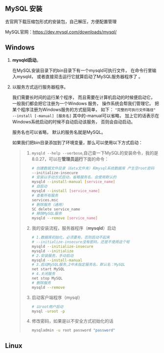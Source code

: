 ## MySQL 安装

去官网下载压缩包形式的安装包，自己解压，方便配置管理	

MySQL官网：https://dev.mysql.com/downloads/mysql/

## Windows

1. **mysqld启动**。

   在MySQL安装目录下的bin目录下有一个mysqld可执行文件， 在命令行里输入mysqld， 或者直接双击运行它就算启动了MySQL服务器程序了 。

2. 以服务方式运行服务器程序。

   我们需要长时间的运行某个程序， 而且需要在计算机启动的时候便启动它， 一般我们都会把它注册为一个Windows 服务， 操作系统会帮我们管理它。 把某个程序注册为Windows服务的方式挺简单， 如下：
   `"完整的可执行文件路径" --install [-manual] [服务名]`
   其中的-manual可以省略， 加上它的话表示在Windows系统启动的时候不自动启动该服务， 否则会自动启动。 

   服务名也可以省略， 默认的服务名就是MySQL。

   如果我们把bin目录添加到了环境变量，那么可以使用以下方式启动：

   > 1. `mysqld --help --verbose`,自己查一下MySQL的安装命令，我的是8.0.27，可以在**管理员运行**下面的命令：
   >
   >    ```bash
   >    # 创建数据文件目录（data文件夹）和mysql系统数据库 产生空root密码
   >    --initialize-insecure
   >    # 安装以手动方式启动，省略服务名，会使用默认的
   >    mysqld --install-manual [service_name]
   >    # 自启动
   >    mysqld --install [service_name]
   >    # 查看所有服务
   >    services.msc
   >    # 删除服务（通用）
   >    SC delete service_name
   >    # 移除MySQL服务
   >    mysqld --remove [service_name]
   >    ```
   >
   > 2. 我的安装流程，服务器程序（**mysqld**）启动
   >
   >    ```bash
   >    # 1.数据库初始化，必须要有，否则启动不起来
   >    # --initialize-insecure没有密码，还是不使用这个啦	
   >    mysqld --initialize-insecure
   >    mysqld --initialize
   >    # 2.安装服务，手动启动
   >    mysqld --install-manual
   >    # 3.启动MySQL服务,2中未指定服务名，默认名：MySQL
   >    net start MySQL
   >    # 4.关闭服务
   >    net stop MySQL
   >    # 删除服务
   >    mysqld --remove
   >    ```
   >
   > 3. 启动客户端程序（mysql）
   >
   >    ```bash
   >    # 以root用户启动
   >    mysql -uroot -p
   >    ```
   >
   > 4. 修改密码，如果是以不安全方式初始化的话
   >
   >    ```bash
   >    mysqladmin -u root password "password"
   >    ```

## Linux

